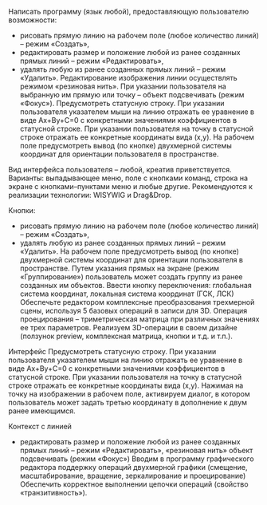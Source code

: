 Написать программу (язык любой), предоставляющую пользователю возможности:
- рисовать прямую линию на рабочем поле (любое количество линий) – режим «Создать»,
- редактировать размер и положение любой из ранее созданных прямых линий – режим «Редактировать»,
- удалять любую из ранее созданных прямых линий – режим «Удалить».
Редактирование изображения линии осуществлять режимом «резиновая нить».
При указании пользователя на выбранную им прямую или точку – объект подсвечивать (режим «Фокус»).
Предусмотреть статусную строку. 
При указании пользователя указателем мыши на линию отражать ее уравнение в виде Ax+By+C=0 с конкретными значениями коэффициентов в статусной строке. При указании пользователя на точку в статусной строке отражать ее конкретные координаты вида (x,y).
На рабочем поле предусмотреть вывод (по кнопке) двухмерной системы координат для ориентации пользователя в пространстве.

Вид интерфейса пользователя – любой, креатив приветствуется.
Варианты: выпадывающее меню, поле с кнопками команд, строка на экране с кнопками–пунктами меню и любые другие.
Рекомендуются к реализации технологии: WISYWIG и Drag&Drop.

Кнопки:
- рисовать прямую линию на рабочем поле (любое количество линий) – режим «Создать»,
- удалять любую из ранее созданных прямых линий – режим «Удалить».
На рабочем поле предусмотреть вывод (по кнопке) двухмерной системы координат для ориентации пользователя в пространстве.
Путем указания прямых на экране (режим «Группирование») пользователь может создать группу из ранее созданных им объектов.
Ввести кнопку переключения: глобальная система координат, локальная система координат (ГСК, ЛСК)
Обеспечьте редактором комплексные преобразования трехмерной сцены, используя 5 базовых операций в записи для 3D. 
Операция проецирования – триметрическая матрица при различных значениях ее трех параметров. 
Реализуем 3D-операции в своем дизайне (ползунок preview, комплексная матрица, кнопки и т.д. и т.п.).

Интерфейс
Предусмотреть статусную строку. 
При указании пользователя указателем мыши на линию отражать ее уравнение в виде Ax+By+C=0 с конкретными значениями коэффициентов в статусной строке. 
При указании пользователя на точку в статусной строке отражать ее конкретные координаты вида (x,y).
Нажимая на точку на изображении в рабочем поле, активируем диалог, 
в котором пользователь может задать третью координату в дополнение к двум ранее имеющимся.

Контекст с линией
- редактировать размер и положение любой из ранее созданных прямых линий – режим «Редактировать», «резиновая нить»
объект подсвечивать (режим «Фокус»)
Вводим в программу графического редактора поддержку операций двухмерной графики 
(смещение, масштабирование, вращение, зеркалирование и проецирование)
Обеспечить корректное выполнении цепочки операций (свойство «транзитивность»).
